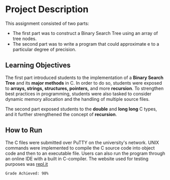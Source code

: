 # Project Description
This assignment consisted of two parts:
* The first part was to construct a Binary Search Tree using an array of tree nodes.
* The second part was to write a program that could approximate e to a particular degree of precision.

## Learning Objectives
The first part introduced students to the implementation of a **Binary Search Tree** and its **major methods** in C. In order to do so, students were exposed to **arrays, strings, structures, pointers,** and more **recursion**. To strengthen best practices in programming, students were also tasked to consider dynamic memory allocation and the handling of multiple source files.

The second part exposed students to the **double** and **long long** C types, and it further strengthened the concept of **recursion**.

## How to Run
The C files were submitted over PuTTY on the university's network. UNIX commands were implemented to compile the C source code into object code and then to an executable file. Users can also run the program through an online IDE with a built in C-compiler. The website used for testing purposes was [repl.it](repl.it/~)

```
Grade Achieved: 98%
```
